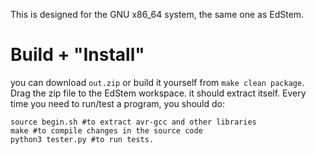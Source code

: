 This is designed for the GNU x86_64 system, the same one as EdStem.

# Build + "Install"
you can download `out.zip` or build it yourself from `make clean package`.
Drag the zip file to the EdStem workspace. it should extract itself.
Every time you need to run/test a program, you should do:
```
source begin.sh #to extract avr-gcc and other libraries
make #to compile changes in the source code
python3 tester.py #to run tests.
```

